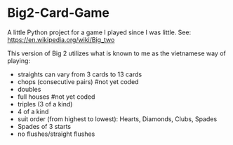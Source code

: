 # Big2-Card-Game
A little Python project for a game I played since I was little.
See: https://en.wikipedia.org/wiki/Big_two

This version of Big 2 utilizes what is known to me as the vietnamese way of playing:
- straights can vary from 3 cards to 13 cards
- chops (consecutive pairs) #not yet coded
- doubles
- full houses #not yet coded
- triples (3 of a kind)
- 4 of a kind
- suit order (from highest to lowest): Hearts, Diamonds, Clubs, Spades
- Spades of 3 starts
- no flushes/straight flushes

